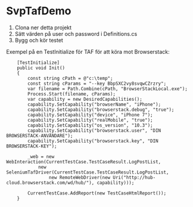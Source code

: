 # SvpTafDemo

1) Clona ner detta projekt
2) Sätt värden på user och password i Definitions.cs
3) Bygg och kör testet


Exempel på en TestInitialize för TAF för att köra mot Browserstack:

        [TestInitialize]
        public void Init()
        {
            const string cPath = @"c:\temp";
            const string cParams = "--key BbpSXC2vy8svqwCZrzry";
            var filename = Path.Combine(cPath, "BrowserStackLocal.exe");
            Process.Start(filename, cParams);
            var capability = new DesiredCapabilities();
            capability.SetCapability("browserName", "iPhone");
            capability.SetCapability("browserstack.debug", "true");
            capability.SetCapability("device", "iPhone 7");
            capability.SetCapability("realMobile", "true");
            capability.SetCapability("os_version", "10.3");
            capability.SetCapability("browserstack.user", "DIN BROWSERSTACK-ANVÄNDARE");
            capability.SetCapability("browserstack.key", "DIN BROWSERSTACK-KEY");

            _web = new WebInteraction(CurrentTestCase.TestCaseResult.LogPostList,
                new SeleniumTafDriver(CurrentTestCase.TestCaseResult.LogPostList,
                    new RemoteWebDriver(new Uri("http://hub-cloud.browserstack.com/wd/hub/"), capability)));

            CurrentTestCase.AddReport(new TestCaseHtmlReport());
        }
